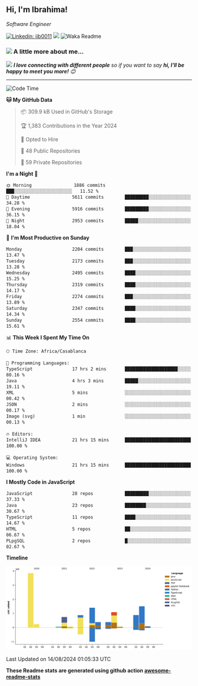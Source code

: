 <h2>Hi, I'm Ibrahima! </h2>
<p><em>Software Engineer 
</em></p>


[![Linkedin: iib0011](https://img.shields.io/badge/-iib0011-blue?style=flat-square&logo=Linkedin&logoColor=white&link=https://www.linkedin.com/in/iib0011/)](https://www.linkedin.com/in/iib0011/)
![](https://visitor-badge.glitch.me/badge?page_id=iib0011)
![Waka Readme](https://github.com/iib0011/iib0011/workflows/Waka%20Readme/badge.svg)


### <img src="https://media.giphy.com/media/VgCDAzcKvsR6OM0uWg/giphy.gif" width="50"> A little more about me...  


<img src="https://media.giphy.com/media/LnQjpWaON8nhr21vNW/giphy.gif" width="60"> <em><b>I love connecting with different people</b> so if you want to say <b>hi, I'll be happy to meet you more!</b> 😊</em>

---
<!--START_SECTION:waka-->
![Code Time](http://img.shields.io/badge/Code%20Time-3%2C696%20hrs%2042%20mins-blue)

**🐱 My GitHub Data** 

> 📦 309.9 kB Used in GitHub's Storage 
 > 
> 🏆 1,383 Contributions in the Year 2024
 > 
> 💼 Opted to Hire
 > 
> 📜 48 Public Repositories 
 > 
> 🔑 59 Private Repositories 
 > 
**I'm a Night 🦉** 

```text
🌞 Morning                1886 commits        ███░░░░░░░░░░░░░░░░░░░░░░   11.52 % 
🌆 Daytime                5611 commits        █████████░░░░░░░░░░░░░░░░   34.28 % 
🌃 Evening                5916 commits        █████████░░░░░░░░░░░░░░░░   36.15 % 
🌙 Night                  2953 commits        █████░░░░░░░░░░░░░░░░░░░░   18.04 % 
```
📅 **I'm Most Productive on Sunday** 

```text
Monday                   2204 commits        ███░░░░░░░░░░░░░░░░░░░░░░   13.47 % 
Tuesday                  2173 commits        ███░░░░░░░░░░░░░░░░░░░░░░   13.28 % 
Wednesday                2495 commits        ████░░░░░░░░░░░░░░░░░░░░░   15.25 % 
Thursday                 2319 commits        ████░░░░░░░░░░░░░░░░░░░░░   14.17 % 
Friday                   2274 commits        ███░░░░░░░░░░░░░░░░░░░░░░   13.89 % 
Saturday                 2347 commits        ████░░░░░░░░░░░░░░░░░░░░░   14.34 % 
Sunday                   2554 commits        ████░░░░░░░░░░░░░░░░░░░░░   15.61 % 
```


📊 **This Week I Spent My Time On** 

```text
🕑︎ Time Zone: Africa/Casablanca

💬 Programming Languages: 
TypeScript               17 hrs 2 mins       ████████████████████░░░░░   80.16 % 
Java                     4 hrs 3 mins        █████░░░░░░░░░░░░░░░░░░░░   19.11 % 
XML                      5 mins              ░░░░░░░░░░░░░░░░░░░░░░░░░   00.42 % 
JSON                     2 mins              ░░░░░░░░░░░░░░░░░░░░░░░░░   00.17 % 
Image (svg)              1 min               ░░░░░░░░░░░░░░░░░░░░░░░░░   00.13 % 

🔥 Editors: 
IntelliJ IDEA            21 hrs 15 mins      █████████████████████████   100.00 % 

💻 Operating System: 
Windows                  21 hrs 15 mins      █████████████████████████   100.00 % 
```

**I Mostly Code in JavaScript** 

```text
JavaScript               28 repos            █████████░░░░░░░░░░░░░░░░   37.33 % 
Java                     23 repos            ████████░░░░░░░░░░░░░░░░░   30.67 % 
TypeScript               11 repos            ████░░░░░░░░░░░░░░░░░░░░░   14.67 % 
HTML                     5 repos             ██░░░░░░░░░░░░░░░░░░░░░░░   06.67 % 
PLpgSQL                  2 repos             █░░░░░░░░░░░░░░░░░░░░░░░░   02.67 % 
```



**Timeline**

![Lines of Code chart](https://raw.githubusercontent.com/iib0011/iib0011/master/assets/bar_graph.png)


 Last Updated on 14/08/2024 01:05:33 UTC
<!--END_SECTION:waka-->

**These Readme stats are generated using github action [awesome-readme-stats](https://github.com/iib0011/waka-readme-stats)**
